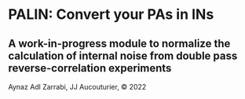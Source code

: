 # PALIN: Convert your PAs in INs 

## A work-in-progress module to normalize the calculation of internal noise from double pass reverse-correlation experiments

Aynaz Adl Zarrabi, JJ Aucouturier, &copy; 2022
